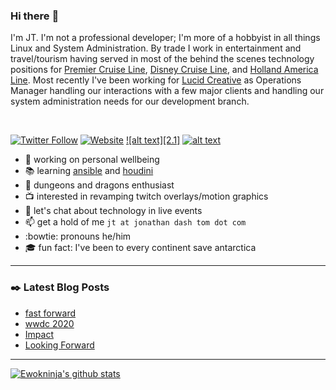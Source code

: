 ### Hi there :wave:

I'm JT. I'm not a professional developer; I'm more of a hobbyist in all things Linux and System Administration. By trade I work in entertainment and travel/tourism having served in most of the behind the scenes technology positions for [Premier Cruise Line][pcl], [Disney Cruise Line][dcl], and [Holland America Line][hal]. Most recently I've been working for [Lucid Creative][lucid] as Operations Manager handling our interactions with a few major clients and handling our system administration needs for our development branch.

<br>

[![Twitter Follow][twitter-icon]][twitter-url] [![Website][website-icon]][website-url]
[![alt text][2.1]][2] 
[![alt text][3.1]][3]

* :evergreen_tree: working on personal wellbeing
* :books: learning [ansible][ansible] and [houdini][houdini]
* :crown: dungeons and dragons enthusiast
* :tv: interested in revamping twitch overlays/motion graphics
* :speech_balloon: let's chat about technology in live events
* :mailbox: get a hold of me `jt at jonathan dash tom dot com`
* :bowtie: pronouns he/him
* :mortar_board: fun fact: I've been to every continent save antarctica

---

### :black_nib: Latest Blog Posts

<!-- BLOG-POST-LIST:START -->
- [fast forward](https://jonathan-tom.com/ramblings/2020/7/12/fast-forward)
- [wwdc 2020](https://jonathan-tom.com/ramblings/2020/6/22/wwdc-2020)
- [Impact](https://jonathan-tom.com/ramblings/2020/5/3/impact)
- [Looking Forward](https://jonathan-tom.com/ramblings/2020/4/27/asednpjru6xary1m4sjcy3jfppg1ym)
<!-- BLOG-POST-LIST:END -->

---

[![Ewokninja's github stats](https://github-readme-stats.vercel.app/api?username=ewokninja&count_private=true&show_icons=true&theme=dracula)](https://github.com/anuraghazra/github-readme-stats)

<!-- link definitions -->

[pcl]:https://en.wikipedia.org/wiki/Premier_Cruise_Line
[dcl]:https://disneycruise.disney.go.com/
[hal]:https://www.hollandamerica.com/
[lucid]:http://lucid.rocks/
[ansible]:https://www.ansible.com/
[houdini]:https://www.sidefx.com/

<!-- links to your social media accounts -->

[website-url]: https://www.jonathan-tom.com
[twitter-url]: https://www.twitter.com/ewokninja
[2]: http://www.facebook.com/ewokninja
[3]: http://linkedin.com/in/jontom


<!-- links to social media icons -->

[website-icon]: https://img.shields.io/website?down_message=offline&logo=squarespace&style=for-the-badge&up_message=online&url=https%3A%2F%2Fwww.jonathan-tom.com (website icon)
[twitter-icon]: https://img.shields.io/twitter/follow/ewokninja?color=1DA1F2&style=for-the-badge
[3.1]: https://github.com/paulrobertlloyd/socialmediaicons/blob/main/linkedin-24x24.png (linkedin icon)
